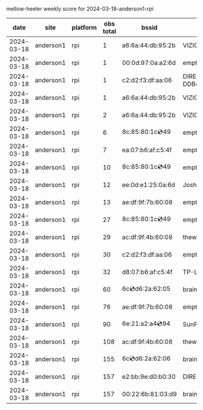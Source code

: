 mellow-heeler weekly score for 2024-03-18-anderson1-rpi

|date|site|platform|obs total|bssid|ssid|lat|lng|
|--|--|--|--|--|--|--|--|
|2024-03-18|anderson1|rpi|1|a6:6a:44:db:95:2b|VIZIOCastAudio4350|0|0|
|2024-03-18|anderson1|rpi|1|00:0d:97:0a:a2:6d|empty_ssid|0|0|
|2024-03-18|anderson1|rpi|1|c2:d2:f3:df:aa:06|DIRECT-roku-154-DDB46C|0|0|
|2024-03-18|anderson1|rpi|1|a6:6a:44:db:95:2b|VIZIOCastAudio2875|0|0|
|2024-03-18|anderson1|rpi|2|a6:6a:44:db:95:2b|VIZIOCastAudio9937|0|0|
|2024-03-18|anderson1|rpi|6|8c:85:80:1c:cd:49|empty_ssid|0|0|
|2024-03-18|anderson1|rpi|7|ea:07:b6:af:c5:4f|empty_ssid|0|0|
|2024-03-18|anderson1|rpi|10|8c:85:80:1c:cd:49|empty_ssid|0|0|
|2024-03-18|anderson1|rpi|12|ee:0d:e1:25:0a:6d|JoshLily|0|0|
|2024-03-18|anderson1|rpi|13|ae:df:9f:7b:60:08|empty_ssid|0|0|
|2024-03-18|anderson1|rpi|27|8c:85:80:1c:cd:49|empty_ssid|0|0|
|2024-03-18|anderson1|rpi|29|ac:df:9f:4b:60:08|theweef|0|0|
|2024-03-18|anderson1|rpi|30|c2:d2:f3:df:aa:06|empty_ssid|0|0|
|2024-03-18|anderson1|rpi|32|d8:07:b6:af:c5:4f|TP-Link_C54F|0|0|
|2024-03-18|anderson1|rpi|60|6c:cd:d6:2a:62:05|braingang2_5GEXT|0|0|
|2024-03-18|anderson1|rpi|76|ae:df:9f:7b:60:08|empty_ssid|0|0|
|2024-03-18|anderson1|rpi|90|6e:21:a2:a4:cd:94|SunPower21450|0|0|
|2024-03-18|anderson1|rpi|108|ac:df:9f:4b:60:08|theweef|0|0|
|2024-03-18|anderson1|rpi|155|6c:cd:d6:2a:62:06|braingang2_2GEXT|0|0|
|2024-03-18|anderson1|rpi|157|e2:bb:9e:d0:b0:30|DIRECT-9ED03030|0|0|
|2024-03-18|anderson1|rpi|157|00:22:6b:81:03:d9|braingang2|0|0|
